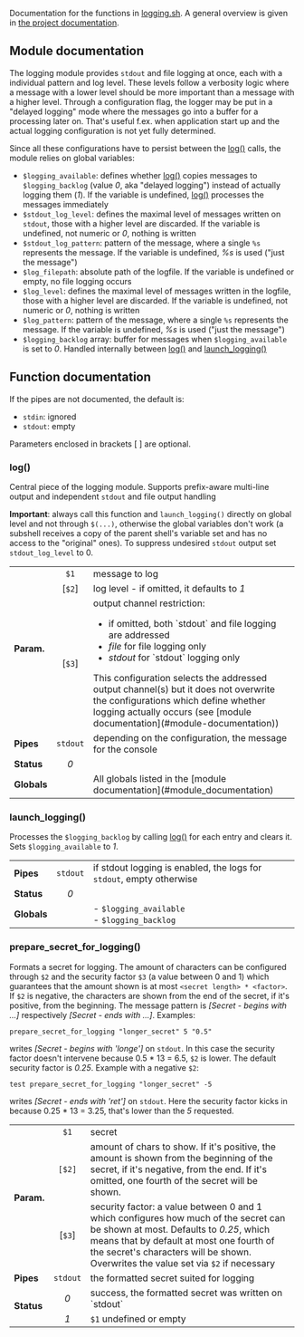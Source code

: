 Documentation for the functions in [logging.sh](logging.sh). A general overview is given in
[the project documentation](https://github.com/DonTseTse/bash_commons#logging).

## Module documentation
The logging module provides `stdout` and file logging at once, each with a individual pattern and log level. These levels follow a verbosity logic 
where a message with a lower level should be more important than a message with a higher level. Through a configuration flag, the logger may be
put in a "delayed logging" mode where the messages go into a buffer for a processing later on. That's useful f.ex. when application start up and
the actual logging configuration is not yet fully determined. 

Since all these configurations have to persist between the [log()](#log) calls, the module relies on global variables:
- `$logging_available`: defines whether [log()](#log) copies messages to `$logging_backlog` (value *0*, aka "delayed logging") instead of actually 
   logging them (*1*). If the variable is undefined, [log()](#log) processes the messages immediately
- `$stdout_log_level`: defines the maximal level of messages written on `stdout`, those with a higher level are discarded.  If the variable is 
   undefined, not numeric or *0*, nothing is written
- `$stdout_log_pattern`: pattern of the message, where a single `%s` represents the message. If the variable is undefined, *%s* is used ("just the
   message")
- `$log_filepath`: absolute path of the logfile. If the variable is undefined or empty, no file logging occurs
- `$log_level`: defines the maximal level of messages written in the logfile, those with a higher level are discarded.  If the variable is 
   undefined, not numeric or *0*, nothing is written
- `$log_pattern`: pattern of the message, where a single `%s` represents the message. If the variable is undefined, *%s* is used ("just the
   message")
- `$logging_backlog` array: buffer for messages when `$logging_available` is set to *0*. Handled internally between [log()](#log) and 
  [launch_logging()](#launch_logging)

## Function documentation
If the pipes are not documented, the default is:
- `stdin`: ignored
- `stdout`: empty

Parameters enclosed in brackets [ ] are optional.

### log()
Central piece of the logging module. Supports prefix-aware multi-line output and independent `stdout` and file output handling

**Important**: always call this function and `launch_logging()` directly on global level and not through `$(...)`, otherwise the global 
variables don't work (a subshell receives a copy of the parent shell's variable set and has no access to the "original" ones). To suppress
undesired `stdout` output set `stdout_log_level` to 0.
<table>
        <tr><td rowspan="3"><b>Param.</b></td>
                <td align="center"><code>$1</code></td><td width="90%">message to log</td></tr>
        <tr>    <td align="center">[<code>$2</code>]</td><td>log level - if omitted, it defaults to <em>1</em></td></tr>
        <tr>    <td align="center">[<code>$3</code>]</td><td>output channel restriction:
			<ul>
				<li>if omitted, both `stdout` and file logging are addressed</li>
				<li><em>file</em> for file logging only</li>
				<li><em>stdout</em> for `stdout` logging only</li>
			</ul>
		This configuration selects the addressed output channel(s) but it does not overwrite the configurations which define whether logging 
		actually occurs (see [module documentation](#module-documentation)) 
	</td></tr>
        <tr><td><b>Pipes</b></td><td align="center"><code>stdout</code></td><td>depending on the configuration, the message for the console</td></tr>
        <tr><td><b>Status</b></td><td align="center"><em>0</em></td><td></td></tr>
        <tr><td><b>Globals</b></td><td align="center"></td><td>All globals listed in the [module documentation](#module_documentation)</td></tr>	
</table>

### launch_logging()
Processes the `$logging_backlog` by calling [log()](#log) for each entry and clears it. Sets `$logging_available` to *1*.
<table>
	<tr><td><b>Pipes</b></td><td align="center"><code>stdout</code></td><td width="90%">if stdout logging is enabled, the logs for <code>stdout</code>, 
	empty otherwise</td></tr>
	<tr><td><b>Status</b></td><td align="center"><em>0</em></td><td></td></tr>
	<tr><td><b>Globals</b></td><td></td><td>
		- <code>$logging_available</code><br>
                - <code>$logging_backlog</code>
	</td></tr>
</table>

### prepare_secret_for_logging()
Formats a secret for logging. The amount of characters can be configured through `$2` and the security factor `$3` (a value between 0 and 1) which 
guarantees that the amount shown is at most `<secret length> * <factor>`. If `$2` is negative, the characters are shown from the end of the secret, if it's positive, 
from the beginning. The message pattern is *[Secret - begins with ...]* respectively *[Secret - ends with ...]*. Examples:
```
prepare_secret_for_logging "longer_secret" 5 "0.5"
```
writes *[Secret - begins with 'longe']* on `stdout`. In this case the security factor doesn't intervene because 0.5 * 13 = 6.5, `$2` is lower. The default
security factor is *0.25*. Example with a negative `$2`:
```
test prepare_secret_for_logging "longer_secret" -5
```
writes *[Secret - ends with 'ret']* on `stdout`. Here the security factor kicks in because 0.25 * 13 = 3.25, that's lower than the *5* requested.
<table>
        <tr><td rowspan="3"><b>Param.</b></td>
                <td align="center"><code>$1</code></td><td width="90%">secret</td></tr>
        <tr>    <td align="center"><code>[$2]</code></td><td>amount of chars to show. If it's positive, the amount is shown from the beginning of the secret, if it's 
		negative, from the end. If it's omitted, one fourth of the secret will be shown.</td></tr>
        <tr>    <td align="center">[<code>$3</code>]</td><td>security factor: a value between 0 and 1 which configures how much of the secret can be shown at most.
                Defaults to <em>0.25</em>, which means that by default at most one fourth of the secret's characters will be shown. Overwrites the value set via 
                <code>$2</code> if necessary</td></tr>
        <tr><td><b>Pipes</b></td><td align="center"><code>stdout</code></td><td>the formatted secret suited for logging</td></tr>
        <tr><td rowspan="2"><b>Status</b></td>
                <td align="center"><em>0</em></td><td>success, the formatted secret was written on `stdout`</td></tr>
        <tr>    <td align="center"><em>1</em></td><td><code>$1</code> undefined or empty</td></tr>
</table>
